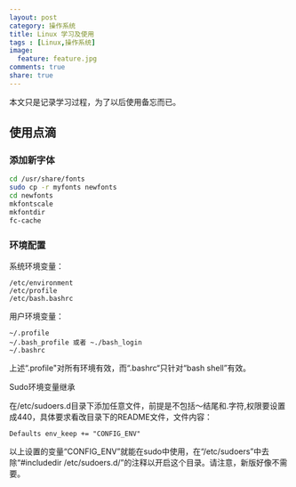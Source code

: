 ```yaml
---
layout: post
category: 操作系统
title: Linux 学习及使用
tags : [Linux,操作系统]
image:
  feature: feature.jpg
comments: true
share: true
---
```


本文只是记录学习过程，为了以后使用备忘而已。

使用点滴
--------

### 添加新字体

```bash
cd /usr/share/fonts
sudo cp -r myfonts newfonts
cd newfonts
mkfontscale
mkfontdir
fc-cache
```

### 环境配置

系统环境变量：

```
/etc/environment
/etc/profile
/etc/bash.bashrc
```

用户环境变量：

```
~/.profile
~/.bash_profile 或者 ~./bash_login
~/.bashrc
```

上述“.profile"对所有环境有效，而“.bashrc“只针对“bash shell”有效。

Sudo环境变量继承

在/etc/sudoers.d目录下添加任意文件，前提是不包括～结尾和.字符,权限要设置成440，具体要求看改目录下的README文件，文件内容：

```
Defaults env_keep += "CONFIG_ENV"
```

以上设置的变量“CONFIG_ENV”就能在sudo中使用，在“/etc/sudoers”中去除“#includedir /etc/sudoers.d/”的注释以开启这个目录。请注意，新版好像不需要。
